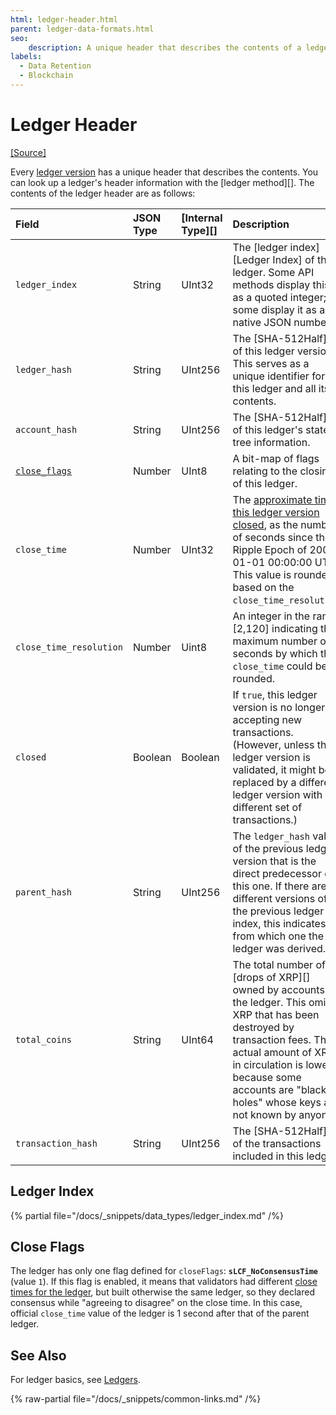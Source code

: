 ```yaml
---
html: ledger-header.html
parent: ledger-data-formats.html
seo:
    description: A unique header that describes the contents of a ledger version.
labels:
  - Data Retention
  - Blockchain
---
```

# Ledger Header
[[Source]](https://github.com/XRPLF/rippled/blob/master/src/ripple/ledger/ReadView.h#L71 "Source")

Every [ledger version](../../../concepts/ledgers/index.md) has a unique header that describes the contents. You can look up a ledger's header information with the [ledger method][]. The contents of the ledger header are as follows:

| Field                         | JSON Type | [Internal Type][] | Description   |
|:------------------------------|:----------|:------------------|:--------------|
| `ledger_index`                | String    | UInt32            | The [ledger index][Ledger Index] of the ledger. Some API methods display this as a quoted integer; some display it as a native JSON number. |
| `ledger_hash`                 | String    | UInt256           | The [SHA-512Half][] of this ledger version. This serves as a unique identifier for this ledger and all its contents. |
| `account_hash`                | String    | UInt256           | The [SHA-512Half][] of this ledger's state tree information. |
| [`close_flags`](#close-flags) | Number    | UInt8             | A bit-map of flags relating to the closing of this ledger. |
| `close_time`                  | Number    | UInt32            | The [approximate time this ledger version closed](../../../concepts/ledgers/ledger-close-times.md), as the number of seconds since the Ripple Epoch of 2000-01-01 00:00:00 UTC. This value is rounded based on the `close_time_resolution`. |
| `close_time_resolution`       | Number    | Uint8             | An integer in the range \[2,120\] indicating the maximum number of seconds by which the `close_time` could be rounded. |
| `closed`                      | Boolean   | Boolean           | If `true`, this ledger version is no longer accepting new transactions. (However, unless this ledger version is validated, it might be replaced by a different ledger version with a different set of transactions.) |
| `parent_hash`                 | String    | UInt256           | The `ledger_hash` value of the previous ledger version that is the direct predecessor of this one. If there are different versions of the previous ledger index, this indicates from which one the ledger was derived. |
| `total_coins`                 | String    | UInt64            | The total number of [drops of XRP][] owned by accounts in the ledger. This omits XRP that has been destroyed by transaction fees. The actual amount of XRP in circulation is lower because some accounts are "black holes" whose keys are not known by anyone. |
| `transaction_hash`            | String    | UInt256           | The [SHA-512Half][] of the transactions included in this ledger. |


## Ledger Index
{% partial file="/docs/_snippets/data_types/ledger_index.md" /%}



## Close Flags

The ledger has only one flag defined for `closeFlags`: **`sLCF_NoConsensusTime`** (value `1`). If this flag is enabled, it means that validators had different [close times for the ledger](../../../concepts/ledgers/ledger-close-times.md), but built otherwise the same ledger, so they declared consensus while "agreeing to disagree" on the close time. In this case, official `close_time` value of the ledger is 1 second after that of the parent ledger.


## See Also

For ledger basics, see [Ledgers](../../../concepts/ledgers/index.md).

{% raw-partial file="/docs/_snippets/common-links.md" /%}
